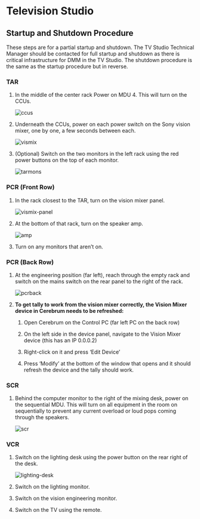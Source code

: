 # Television Studio

## Startup and Shutdown Procedure

These steps are for a partial startup and shutdown. The TV Studio Technical Manager should be contacted for full startup and shutdown as there is critical infrastructure for DMM in the TV Studio. The shutdown procedure is the same as the startup procedure but in reverse.

### TAR

1.  In the middle of the center rack Power on MDU 4. This will turn on the CCUs.

    ![ccus](tvstudio/power/ccus.jpeg)

2.  Underneath the CCUs, power on each power switch on the Sony vision mixer, one by one, a few seconds between each.

    ![vismix](tvstudio/power/vismix.jpeg)

3.  (Optional) Switch on the two monitors in the left rack using the red power buttons on the top of each monitor.

    ![tarmons](tvstudio/power/tarmons.jpeg)

### PCR (Front Row)

1.  In the rack closest to the TAR, turn on the vision mixer panel.

    ![vismix-panel](tvstudio/power/vismix-panel.jpeg)

2.  At the bottom of that rack, turn on the speaker amp.

    ![amp](tvstudio/power/amp.jpeg)

3.  Turn on any monitors that aren’t on.

### PCR (Back Row)

1.  At the engineering position (far left), reach through the empty rack and switch on the mains switch on the rear panel to the right of the rack.

    ![pcrback](tvstudio/power/pcrback.jpeg)

2.  **To get tally to work from the vision mixer correctly, the Vision Mixer device in Cerebrum needs to be refreshed:**

    1.  Open Cerebrum on the Control PC (far left PC on the back row)

    2.  On the left side in the device panel, navigate to the Vision Mixer device (this has an IP 0.0.0.2)

    3.  Right-click on it and press ‘Edit Device’

    4.  Press ‘Modify’ at the bottom of the window that opens and it should refresh the device and the tally should work.

### SCR

1.  Behind the computer monitor to the right of the mixing desk, power on the sequential MDU. This will turn on all equipment in the room on sequentially to prevent any current overload or loud pops coming through the speakers.

    ![scr](tvstudio/power/scr.jpeg)

### VCR

1.  Switch on the lighting desk using the power button on the rear right of the desk.

    ![lighting-desk](tvstudio/power/lighting.jpeg)

2.  Switch on the lighting monitor.

3.  Switch on the vision engineering monitor.

4.  Switch on the TV using the remote.